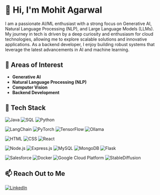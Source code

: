 # 👋 Hi, I'm Mohit Agarwal

I am a passionate AI/ML enthusiast with a strong focus on Generative AI, Natural Language Processing (NLP), and Large Language Models (LLMs). My journey in tech is driven by a deep curiosity and enthusiasm for cloud technologies, allowing me to explore scalable solutions and innovative applications. As a backend developer, I enjoy building robust systems that leverage the latest advancements in AI and machine learning.

## 🔭 Areas of Interest
- **Generative AI**
- **Natural Language Processing (NLP)**
- **Computer Vision**
- **Backend Development**

## 💼 Tech Stack

![Java](https://img.shields.io/badge/Java-ED8B00?style=for-the-badge&logo=java&logoColor=white)
![SQL](https://img.shields.io/badge/SQL-4479A1?style=for-the-badge&logo=sql&logoColor=white)
![Python](https://img.shields.io/badge/Python-3776AB?style=for-the-badge&logo=python&logoColor=white)

![LangChain](https://img.shields.io/badge/LangChain-FF6F00?style=for-the-badge)
![PyTorch](https://img.shields.io/badge/PyTorch-EE4C2C?style=for-the-badge&logo=pytorch&logoColor=white)
![TensorFlow](https://img.shields.io/badge/TensorFlow-FF6F00?style=for-the-badge&logo=tensorflow&logoColor=white)
![Ollama](https://img.shields.io/badge/Ollama-282C34?style=for-the-badge)

![HTML](https://img.shields.io/badge/HTML-E34F26?style=for-the-badge&logo=html5&logoColor=white)
![CSS](https://img.shields.io/badge/CSS-1572B6?style=for-the-badge&logo=css3&logoColor=white)
![React](https://img.shields.io/badge/React-61DAFB?style=for-the-badge&logo=react&logoColor=black)

![Node.js](https://img.shields.io/badge/Node.js-339933?style=for-the-badge&logo=nodedotjs&logoColor=white)
![Express.js](https://img.shields.io/badge/Express.js-000000?style=for-the-badge&logo=express&logoColor=white)
![MySQL](https://img.shields.io/badge/MySQL-4479A1?style=for-the-badge&logo=mysql&logoColor=white)
![MongoDB](https://img.shields.io/badge/MongoDB-47A248?style=for-the-badge&logo=mongodb&logoColor=white)
![Flask](https://img.shields.io/badge/Flask-000000?style=for-the-badge&logo=flask&logoColor=white)

![Salesforce](https://img.shields.io/badge/Salesforce-00A1E0?style=for-the-badge&logo=salesforce&logoColor=white)
![Docker](https://img.shields.io/badge/Docker-2496ED?style=for-the-badge&logo=docker&logoColor=white)
![Google Cloud Platform](https://img.shields.io/badge/Google%20Cloud-4285F4?style=for-the-badge&logo=googlecloud&logoColor=white)
![StableDiffusion](https://img.shields.io/badge/StableDiffusion-000000?style=for-the-badge&logo=stable-diffusion&logoColor=white)

## 📫 Reach Out to Me
[![LinkedIn](https://img.shields.io/badge/LinkedIn-0077B5?style=for-the-badge&logo=linkedin&logoColor=white)](https://www.linkedin.com/in/yourlinkedinprofile)

